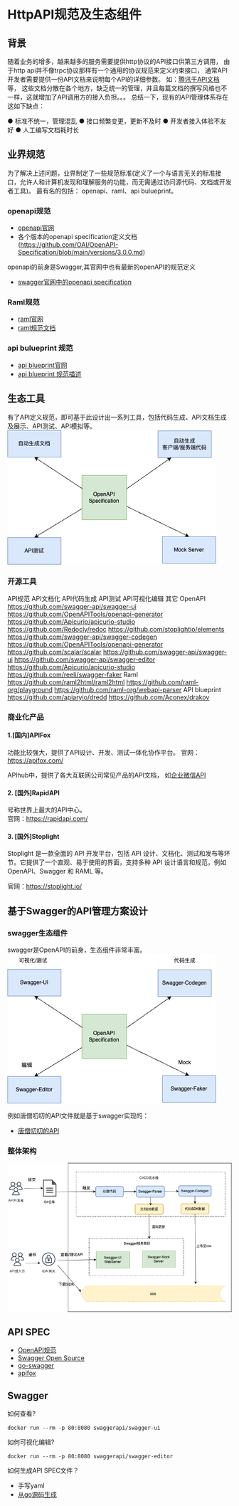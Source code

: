 # HttpAPI规范及生态组件
## 背景
随着业务的增多，越来越多的服务需要提供http协议的API接口供第三方调用， 由于http api并不像trpc协议那样有一个通用的协议规范来定义约束接口， 通常API开发者需要提供一份API文档来说明每个API的详细参数。
如：[腾讯于API文档](https://cloud.tencent.com/document/product/213/15692) 等， 这些文档分散在各个地方，缺乏统一的管理，并且每篇文档的撰写风格也不一样，这就增加了API调用方的接入负担。。。
总结一下，现有的API管理体系存在这如下缺点： 

● 标准不统一，管理混乱
● 接口频繁变更，更新不及时
● 开发者接入体验不友好
● 人工编写文档耗时长

## 业界规范
为了解决上述问题，业界制定了一些规范标准(定义了一个与语言无关的标准接口，允许人和计算机发现和理解服务的功能，而无需通过访问源代码、文档或开发者工具)。
最有名的包括： openapi、raml、api bulueprint。

### openapi规范

- [openapi官网](https://www.openapis.org/)
- 各个版本的openapi specification定义文档(https://github.com/OAI/OpenAPI-Specification/blob/main/versions/3.0.0.md)

openapi的前身是Swagger,其官网中也有最新的openAPI的规范定义
- [swagger官网中的openapi specification](https://swagger.io/specification/)

### Raml规范
- [raml官网](https://raml.org/)
- [raml规范文档](https://github.com/raml-org/raml-spec/tree/master/versions)
 
### api bulueprint 规范
- [api blueprint官网](https://apiblueprint.org/)
- [api blueprint 规范描述](https://github.com/apiaryio/api-blueprint/blob/master/API%20Blueprint%20Specification.md)

## 生态工具
有了API定义规范，即可基于此设计出一系列工具，包括代码生成、API文档生成及展示、API测试、API模拟等。  
![API tools](https://github.com/erikluo/erikluo.github.io/blob/main/docs/img/openapi-tools.drawio.png)

 
### 开源工具
API规范	API文档化	API代码生成	API测试	API可视化编辑	其它
OpenAPI	https://github.com/swagger-api/swagger-ui
https://github.com/OpenAPITools/openapi-generator
https://github.com/Apicurio/apicurio-studio
https://github.com/Redocly/redoc
https://github.com/stoplightio/elements	https://github.com/swagger-api/swagger-codegen
https://github.com/OpenAPITools/openapi-generator
https://github.com/scalar/scalar	https://github.com/swagger-api/swagger-ui	https://github.com/swagger-api/swagger-editor
https://github.com/Apicurio/apicurio-studio	https://github.com/reeli/swagger-faker
Raml	https://github.com/raml2html/raml2html			https://github.com/raml-org/playground	https://github.com/raml-org/webapi-parser
API blueprint			https://github.com/apiaryio/dredd		https://github.com/Aconex/drakov

### 商业化产品
#### 1.[国内]APIFox
功能比较强大，提供了API设计、开发、测试一体化协作平台。 
官网： https://apifox.com/  

APIhub中，提供了各大互联网公司常见产品的API文档， 如[企业微信API](https://qiyeweixin.apifox.cn/api-10061204)

#### 2. [国外]RapidAPI
号称世界上最大的API中心。  
官网：https://rapidapi.com/

#### 3. [国外]Stoplight
Stoplight 是一款全面的 API 开发平台，包括 API 设计、文档化、测试和发布等环节。它提供了一个直观、易于使用的界面，支持多种 API 设计语言和规范，例如 OpenAPI、Swagger 和 RAML 等。 

官网：https://stoplight.io/


## 基于Swagger的API管理方案设计
### swagger生态组件
swagger是OpenAPI的前身，生态组件非常丰富。
![](https://github.com/erikluo/erikluo.github.io/blob/main/docs/img/openapi-swagger.drawio.png)

例如唐僧叨叨的API文件就是基于swagger实现的： 
- [唐僧叨叨的API](https://apidocs.botgate.cn/)
 
### 整体架构
![](https://github.com/erikluo/erikluo.github.io/blob/main/docs/img/api-arch.drawio.png)




## API SPEC
- [OpenAPI规范](https://github.com/OAI/OpenAPI-Specification)
- [Swagger Open Source](https://github.com/swagger-api)
- [go-swagger](https://github.com/go-swagger/go-swagger)
- [apifox](https://apifox.com/)

## Swagger
如何查看?
```
docker run --rm -p 80:8080 swaggerapi/swagger-ui
```
如何可视化编辑?
```
docker run --rm -p 80:8080 swaggerapi/swagger-editor
```

如何生成API SPEC文件？
- 手写yaml
- [从go源码生成](https://github.com/go-swagger/go-swagger#generate-a-spec-from-source)
